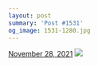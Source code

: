 ```yaml
---
layout: post
summary: 'Post #1531'
og_image: 1531-1280.jpg
---
```


<p>
  <time>
    <a href="/1531">November 28, 2021</a>
  </time>
  <a href="/1531">
    <img src="{{ site.assets_url }}/1531-640.jpg" srcset="{{ site.assets_url }}/1531-320.jpg 320w, {{ site.assets_url }}/1531-640.jpg 640w, {{ site.assets_url }}/1531-960.jpg 960w, {{ site.assets_url }}/1531-1280.jpg 1280w" sizes="(min-width: 700px) 50vw, calc(100vw - 2rem)" />
  </a>
</p>
